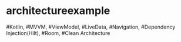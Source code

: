 # architectureexample
#Kotlin, #MVVM, #ViewModel, #LiveData, #Navigation, #Dependency Injection(Hilt), #Room, #Clean Architecture
